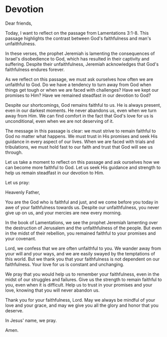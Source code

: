 # Devotion

Dear friends,

Today, I want to reflect on the passage from Lamentations 3:1-8. This passage highlights the contrast between God's faithfulness and man's unfaithfulness.

In these verses, the prophet Jeremiah is lamenting the consequences of Israel's disobedience to God, which has resulted in their captivity and suffering. Despite their unfaithfulness, Jeremiah acknowledges that God's faithfulness endures forever.

As we reflect on this passage, we must ask ourselves how often we are unfaithful to God. Do we have a tendency to turn away from God when things get tough or when we are faced with challenges? Have we kept our promises to Him? Have we remained steadfast in our devotion to God?

Despite our shortcomings, God remains faithful to us. He is always present, even in our darkest moments. He never abandons us, even when we turn away from Him. We can find comfort in the fact that God's love for us is unconditional, even when we are not deserving of it.

The message in this passage is clear: we must strive to remain faithful to God no matter what happens. We must trust in His promises and seek His guidance in every aspect of our lives. When we are faced with trials and tribulations, we must hold fast to our faith and trust that God will see us through.

Let us take a moment to reflect on this passage and ask ourselves how we can become more faithful to God. Let us seek His guidance and strength to help us remain steadfast in our devotion to Him.

Let us pray:

Heavenly Father,

You are the God who is faithful and just, and we come before you today in awe of your faithfulness towards us. Despite our unfaithfulness, you never give up on us, and your mercies are new every morning.

In the book of Lamentations, we see the prophet Jeremiah lamenting over the destruction of Jerusalem and the unfaithfulness of the people. But even in the midst of their rebellion, you remained faithful to your promises and your covenant.

Lord, we confess that we are often unfaithful to you. We wander away from your will and your ways, and we are easily swayed by the temptations of this world. But we thank you that your faithfulness is not dependent on our faithfulness. Your love for us is constant and unchanging.

We pray that you would help us to remember your faithfulness, even in the midst of our struggles and failures. Give us the strength to remain faithful to you, even when it is difficult. Help us to trust in your promises and your love, knowing that you will never abandon us.

Thank you for your faithfulness, Lord. May we always be mindful of your love and your grace, and may we give you all the glory and honor that you deserve.

In Jesus' name, we pray.

Amen.


